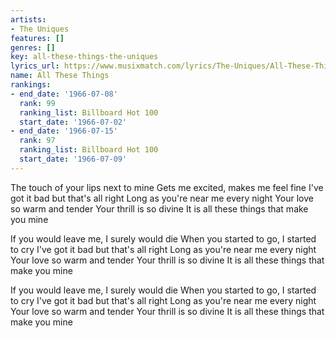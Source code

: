 ```yaml
---
artists:
- The Uniques
features: []
genres: []
key: all-these-things-the-uniques
lyrics_url: https://www.musixmatch.com/lyrics/The-Uniques/All-These-Things
name: All These Things
rankings:
- end_date: '1966-07-08'
  rank: 99
  ranking_list: Billboard Hot 100
  start_date: '1966-07-02'
- end_date: '1966-07-15'
  rank: 97
  ranking_list: Billboard Hot 100
  start_date: '1966-07-09'
---
```

The touch of your lips next to mine
Gets me excited, makes me feel fine
I've got it bad but that's all right
Long as you're near me every night
Your love so warm and tender
Your thrill is so divine
It is all these things that make you mine

If you would leave me, I surely would die
When you started to go, I started to cry
I've got it bad but that's all right
Long as you're near me every night
Your love so warm and tender
Your thrill is so divine
It is all these things that make you mine

If you would leave me, I surely would die
When you started to go, I started to cry
I've got it bad but that's all right
Long as you're near me every night
Your love so warm and tender
Your thrill is so divine
It is all these things that make you mine
